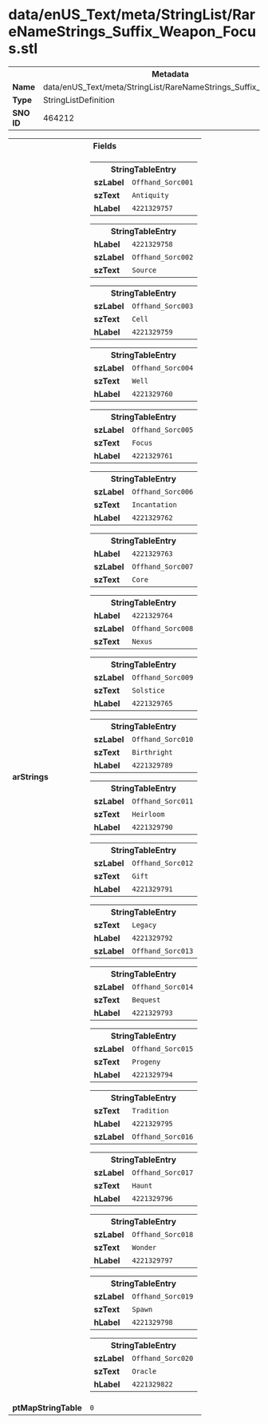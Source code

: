 <h1>data/enUS_Text/meta/StringList/RareNameStrings_Suffix_Weapon_Focus.stl</h1><table><tr><th colspan="100%">Metadata</th></tr><tr><td><b>Name</b></td><td>data/enUS_Text/meta/StringList/RareNameStrings_Suffix_Weapon_Focus.stl</td></tr><tr><td><b>Type</b></td><td>StringListDefinition</td></tr><tr><td><b>SNO ID</b></td><td>464212</td></tr></table>

<table><tr><th colspan="100%">Fields</th></tr><tr><td><b>arStrings</b></td><td><table><tr><th colspan="100%">StringTableEntry</th></tr><tr><td><b>szLabel</b></td><td><code>Offhand_Sorc001</code></td></tr><tr><td><b>szText</b></td><td><code>Antiquity</code></td></tr><tr><td><b>hLabel</b></td><td><code>4221329757</code></td></tr></table>


<table><tr><th colspan="100%">StringTableEntry</th></tr><tr><td><b>hLabel</b></td><td><code>4221329758</code></td></tr><tr><td><b>szLabel</b></td><td><code>Offhand_Sorc002</code></td></tr><tr><td><b>szText</b></td><td><code>Source</code></td></tr></table>


<table><tr><th colspan="100%">StringTableEntry</th></tr><tr><td><b>szLabel</b></td><td><code>Offhand_Sorc003</code></td></tr><tr><td><b>szText</b></td><td><code>Cell</code></td></tr><tr><td><b>hLabel</b></td><td><code>4221329759</code></td></tr></table>


<table><tr><th colspan="100%">StringTableEntry</th></tr><tr><td><b>szLabel</b></td><td><code>Offhand_Sorc004</code></td></tr><tr><td><b>szText</b></td><td><code>Well</code></td></tr><tr><td><b>hLabel</b></td><td><code>4221329760</code></td></tr></table>


<table><tr><th colspan="100%">StringTableEntry</th></tr><tr><td><b>szLabel</b></td><td><code>Offhand_Sorc005</code></td></tr><tr><td><b>szText</b></td><td><code>Focus</code></td></tr><tr><td><b>hLabel</b></td><td><code>4221329761</code></td></tr></table>


<table><tr><th colspan="100%">StringTableEntry</th></tr><tr><td><b>szLabel</b></td><td><code>Offhand_Sorc006</code></td></tr><tr><td><b>szText</b></td><td><code>Incantation</code></td></tr><tr><td><b>hLabel</b></td><td><code>4221329762</code></td></tr></table>


<table><tr><th colspan="100%">StringTableEntry</th></tr><tr><td><b>hLabel</b></td><td><code>4221329763</code></td></tr><tr><td><b>szLabel</b></td><td><code>Offhand_Sorc007</code></td></tr><tr><td><b>szText</b></td><td><code>Core</code></td></tr></table>


<table><tr><th colspan="100%">StringTableEntry</th></tr><tr><td><b>hLabel</b></td><td><code>4221329764</code></td></tr><tr><td><b>szLabel</b></td><td><code>Offhand_Sorc008</code></td></tr><tr><td><b>szText</b></td><td><code>Nexus</code></td></tr></table>


<table><tr><th colspan="100%">StringTableEntry</th></tr><tr><td><b>szLabel</b></td><td><code>Offhand_Sorc009</code></td></tr><tr><td><b>szText</b></td><td><code>Solstice</code></td></tr><tr><td><b>hLabel</b></td><td><code>4221329765</code></td></tr></table>


<table><tr><th colspan="100%">StringTableEntry</th></tr><tr><td><b>szLabel</b></td><td><code>Offhand_Sorc010</code></td></tr><tr><td><b>szText</b></td><td><code>Birthright</code></td></tr><tr><td><b>hLabel</b></td><td><code>4221329789</code></td></tr></table>


<table><tr><th colspan="100%">StringTableEntry</th></tr><tr><td><b>szLabel</b></td><td><code>Offhand_Sorc011</code></td></tr><tr><td><b>szText</b></td><td><code>Heirloom</code></td></tr><tr><td><b>hLabel</b></td><td><code>4221329790</code></td></tr></table>


<table><tr><th colspan="100%">StringTableEntry</th></tr><tr><td><b>szLabel</b></td><td><code>Offhand_Sorc012</code></td></tr><tr><td><b>szText</b></td><td><code>Gift</code></td></tr><tr><td><b>hLabel</b></td><td><code>4221329791</code></td></tr></table>


<table><tr><th colspan="100%">StringTableEntry</th></tr><tr><td><b>szText</b></td><td><code>Legacy</code></td></tr><tr><td><b>hLabel</b></td><td><code>4221329792</code></td></tr><tr><td><b>szLabel</b></td><td><code>Offhand_Sorc013</code></td></tr></table>


<table><tr><th colspan="100%">StringTableEntry</th></tr><tr><td><b>szLabel</b></td><td><code>Offhand_Sorc014</code></td></tr><tr><td><b>szText</b></td><td><code>Bequest</code></td></tr><tr><td><b>hLabel</b></td><td><code>4221329793</code></td></tr></table>


<table><tr><th colspan="100%">StringTableEntry</th></tr><tr><td><b>szLabel</b></td><td><code>Offhand_Sorc015</code></td></tr><tr><td><b>szText</b></td><td><code>Progeny</code></td></tr><tr><td><b>hLabel</b></td><td><code>4221329794</code></td></tr></table>


<table><tr><th colspan="100%">StringTableEntry</th></tr><tr><td><b>szText</b></td><td><code>Tradition</code></td></tr><tr><td><b>hLabel</b></td><td><code>4221329795</code></td></tr><tr><td><b>szLabel</b></td><td><code>Offhand_Sorc016</code></td></tr></table>


<table><tr><th colspan="100%">StringTableEntry</th></tr><tr><td><b>szLabel</b></td><td><code>Offhand_Sorc017</code></td></tr><tr><td><b>szText</b></td><td><code>Haunt</code></td></tr><tr><td><b>hLabel</b></td><td><code>4221329796</code></td></tr></table>


<table><tr><th colspan="100%">StringTableEntry</th></tr><tr><td><b>szLabel</b></td><td><code>Offhand_Sorc018</code></td></tr><tr><td><b>szText</b></td><td><code>Wonder</code></td></tr><tr><td><b>hLabel</b></td><td><code>4221329797</code></td></tr></table>


<table><tr><th colspan="100%">StringTableEntry</th></tr><tr><td><b>szLabel</b></td><td><code>Offhand_Sorc019</code></td></tr><tr><td><b>szText</b></td><td><code>Spawn</code></td></tr><tr><td><b>hLabel</b></td><td><code>4221329798</code></td></tr></table>


<table><tr><th colspan="100%">StringTableEntry</th></tr><tr><td><b>szLabel</b></td><td><code>Offhand_Sorc020</code></td></tr><tr><td><b>szText</b></td><td><code>Oracle</code></td></tr><tr><td><b>hLabel</b></td><td><code>4221329822</code></td></tr></table>


</td></tr><tr><td><b>ptMapStringTable</b></td><td><code>0</code></td></tr></table>

